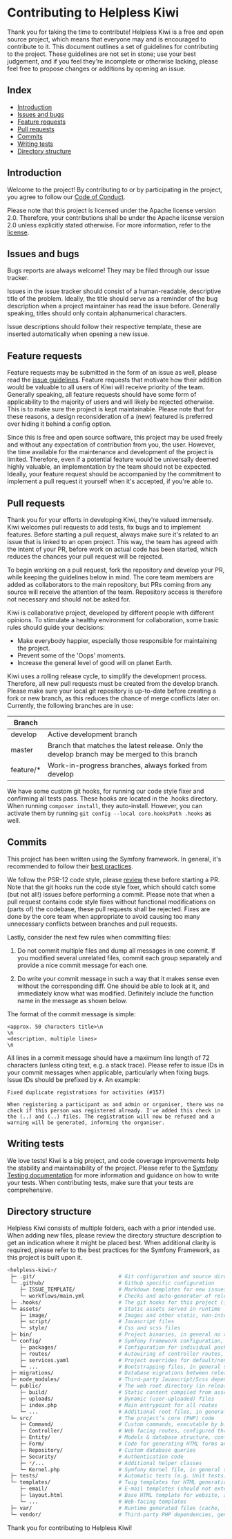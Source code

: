 # Contributing to Helpless Kiwi

Thank you for taking the time to contribute! Helpless Kiwi is a free and open
source project, which means that everyone may and is encouraged to contribute to
it. This document outlines a set of guidelines for contributing to the project.
These guidelines are not set in stone; use your best judgement, and if you feel
they're incomplete or otherwise lacking, please feel free to propose changes or
additions by opening an issue.

## Index

* [Introduction](#introduction)
* [Issues and bugs](#issues-and-bugs)
* [Feature requests](#feature-requests)
* [Pull requests](#pull-requests)
* [Commits](#commits)
* [Writing tests](#writing-tests)
* [Directory structure](#directory-structure)

## Introduction

Welcome to the project! By contributing to or by participating in the project,
you agree to follow our [Code of Conduct](CODE_OF_CONDUCT.md).

Please note that this project is licensed under the Apache license version 2.0.
Therefore, your contributions shall be under the Apache license version 2.0
unless explicitly stated otherwise. For more information, refer to the [license](LICENSE).

## Issues and bugs

Bugs reports are always welcome! They may be filed through our issue tracker.

Issues in the issue tracker should consist of a human-readable, descriptive
title of the problem. Ideally, the title should serve as a reminder of the bug
description when a project maintainer has read the issue before. Generally
speaking, titles should only contain alphanumerical characters.

Issue descriptions should follow their respective template, these are inserted
automatically when opening a new issue. 

## Feature requests

Feature requests may be submitted in the form of an issue as well, please read
the [issue guidelines](#issues-and-bugs). Feature requests that motivate how
their addition would be valuable to all users of Kiwi will receive priority of
the team. Generally speaking, all feature requests should have some form of
applicability to the majority of users and will likely be rejected otherwise.
This is to make sure the project is kept maintainable. Please note that for
these reasons, a design reconsideration of a (new) featured is preferred over
hiding it behind a config option.

Since this is free and open source software, this project may be used freely and
without any expectation of contribution from you, the user. However, the time
available for the maintenance and development of the project is limited.
Therefore, even if a potential feature would be universally deemed highly
valuable, an implementation by the team should not be expected. Ideally, your
feature request should be accompanied by the commitment to implement a pull
request it yourself when it's accepted, if you're able to.

## Pull requests

Thank you for your efforts in developing Kiwi, they're valued immensely. Kiwi
welcomes pull requests to add tests, fix bugs and to implement features. Before
starting a pull request, always make sure it's related to an issue that is
linked to an open project. This way, the team has agreed with the intent of your
PR, before work on actual code has been started, which reduces the chances your
pull request will be rejected.

To begin working on a pull request, fork the repository and develop your PR,
while keeping the guidelines below in mind. The core team members are added as
collaborators to the main repository, but PRs coming from any source will
receive the attention of the team. Repository access is therefore not necessary
and should not be asked for.

Kiwi is collaborative project, developed by different people with different
opinions. To stimulate a healthy environment for collaboration, some basic rules
should guide your decisions:

* Make everybody happier, especially those responsible for maintaining the
  project.
* Prevent some of the 'Oops' moments.
* Increase the general level of good will on planet Earth.

Kiwi uses a rolling release cycle, to simplify the development process.
Therefore, all new pull requests must be created from the develop branch. Please
make sure your local git repository is up-to-date before creating a fork or new
branch, as this reduces the chance of merge conflicts later on. Currently, the
following branches are in use:

| Branch    |                           |
| --------- | ------------------------- |
| develop   | Active development branch |
| master    | Branch that matches the latest release. Only the develop branch may be merged to this branch |
| feature/* | Work-in-progress branches, always forked from develop |

We have some custom git hooks, for running our code style fixer and confirming
all tests pass. These hooks are located in the .hooks directory. When running
`composer install`, they auto-install. However, you can activate them by running
`git config --local core.hooksPath .hooks` as well.

## Commits

This project has been written using the Symfony framework. In general, it's
recommended to follow their [best practices](https://symfony.com/doc/current/best_practices.html).

We follow the PSR-12 code style, please [review](https://www.php-fig.org/psr/psr-12/)
these before starting a PR. Note that the git hooks run the code style fixer,
which should catch some (but not all!) issues before performing a commit.
Please note that when a pull request contains code style fixes without
functional modifications on (parts of) the codebase, these pull requests shall
be rejected. Fixes are done by the core team when appropriate to avoid causing
too many unnecessary conflicts between branches and pull requests.

Lastly, consider the next few rules when committing files:

1. Do not commit multiple files and dump all messages in one commit. If you
   modified several unrelated files, commit each group separately and provide a
   nice commit message for each one.

2. Do write your commit message in such a way that it makes sense even without
   the corresponding diff. One should be able to look at it, and immediately
   know what was modified. Definitely include the function name in the message
   as shown below.
   
The format of the commit message is simple:

    <approx. 50 characters title>\n
    \n
    <description, multiple lines>
    \n

All lines in a commit message should have a maximum line length of 72 characters
(unless citing text, e.g. a stack trace). Please refer to issue IDs in your
commit messages when applicable, particularly when fixing bugs. Issue IDs should
be prefixed by `#`. An example:

    Fixed duplicate registrations for activities (#157)
    
    When registering a participant as and admin or organiser, there was no
    check if this person was registered already. I've added this check in
    the (..) and (..) files. The registration will now be refused and a
    warning will be generated, informing the organiser.

## Writing tests

We love tests! Kiwi is a big project, and code coverage improvements help the
stability and maintainability of the project. Please refer to the
[Symfony Testing documentation](https://symfony.com/doc/current/testing.html)
for more information and guidance on how to write your tests. When contributing
tests, make sure that your tests are comprehensive.

## Directory structure

Helpless Kiwi consists of multiple folders, each with a prior intended use. When
adding new files, please review the directory structure description to get an
indication where it might be placed best. When additional clarity is required,
please refer to the best practices for the Symfony Framework, as this project is
built upon it.

```bash
<helpless-kiwi>/
 ├─ .git/                           # Git configuration and source directory
 └─ .github/                        # Github specific configuration
    ├─ ISSUE_TEMPLATE/              # Markdown templates for new issues
    └─ workflows/main.yml           # Checks and auto-generator of releases
 ├─ .hooks/                         # The git hooks for this project (installed on composer install)
 └─ assets/                         # Static assets served in runtime 
    ├─ image/                       # Images and other static, non-interactive content
    ├─ script/                      # Javascript files
    └─ style/                       # Css and scss files
 ├─ bin/                            # Project binaries, in general no code should live here
 └─ config/                         # Symfony Framework configuration, no runtime configuration should be placed here
    ├─ packages/                    # Configuration for individual packages and libraries
    ├─ routes/                      # Autowiring of controller routes, in general should not be modified 
    ├─ services.yaml                # Project overrides for default/non-existent Symfony autowiring
    └─ ...                          # Bootstrapping files, in general should not be modified
 ├─ migrations/                     # Database migrations between releases
 ├─ node_modules/                   # Third-party Javascript/Scss dependencies, generated by yarn
 └─ public/                         # The web root directory (in releases, it is moved into the public_html folder)
    ├─ build/                       # Static content compiled from assets/ folder
    ├─ uploads/                     # Dynamic (user-uploaded) files
    ├─ index.php                    # Main entrypoint for all routes 
    └─ ...                          # Additional root files, in general should not be modified
 └─ src/                            # The project’s core (PHP) code
    ├─ Command/                     # Custom commands, executable by bin/console
    ├─ Controller/                  # Web facing routes, configured through annotations 
    ├─ Entity/                      # Models & database structure, configured through annotations
    ├─ Form/                        # Code for generating HTML forms and parsing POST data
    ├─ Repository/                  # Custom database queries
    ├─ Security/                    # Authentication code
    ├─ */...                        # Additional helper classes
    └─ Kernel.php                   # Symfony Kernel file, in general should not be modified
 ├─ tests/                          # Automatic tests (e.g. Unit tests)
 └─ templates/                      # Twig templates for HTML generation
    ├─ email/                       # E-mail templates (should not extend templates/layout.html)
    ├─ layout.html                  # Base HTML template for website, all other templates should extend it (or a child template)
    └─ ...                          # Web-facing templates
 ├─ var/                            # Runtime generated files (cache, logs, etc.)
 └─ vendor/                         # Third-party PHP dependencies, generated by composer
```

Thank you for contributing to Helpless Kiwi!
